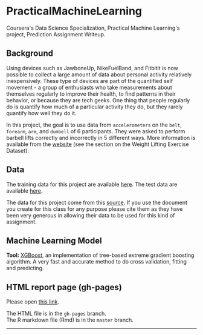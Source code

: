 # PracticalMachineLearning
Coursera's Data Science Specialization, Practical Machine Learning's project, Prediction Assignment Writeup.

## Background  ##

Using devices such as JawboneUp, NikeFuelBand, and Fitbitit is now possible to collect a large amount of data about personal activity relatively inexpensively. These type of devices are part of the quantified self movement - a group of enthusiasts who take measurements about themselves regularly to improve their health, to find patterns in their behavior, or because they are tech geeks. One thing that people regularly do is quantify how much of a particular activity they do, but they rarely quantify how well they do it.

In this project, the goal is to use data from `accelerometers` on the `belt`, `forearm`, `arm`, and `dumbell` of 6 participants. They were asked to perform barbell lifts correctly and incorrectly in 5 different ways. More information is available from the [website](http://groupware.les.inf.puc-rio.br/har) (see the section on the Weight Lifting Exercise Dataset).

## Data ##

The training data for this project are available [here](https://d396qusza40orc.cloudfront.net/predmachlearn/pml-training.csv). 
The test data are available [here](https://d396qusza40orc.cloudfront.net/predmachlearn/pml-testing.csv). 

The data for this project come from this [source](http://groupware.les.inf.puc-rio.br/har). If you use the document you create for this class for any purpose please cite them as they have been very generous in allowing their data to be used for this kind of assignment.

## Machine Learning Model ##

**Tool:** [XGBoost](https://github.com/dmlc/xgboost), an implementation of tree-based extreme gradient boosting algorithm. A very fast and accurate method to do cross validation, fitting and predicting.   

## HTML report page (gh-pages) ##

Please open [this link](http://rufat20.github.io/PracticalMachineLearning/).  

The HTML file is in the `gh-pages` branch.    
The R markdown file (Rmd) is in the `master` branch.     

----------
